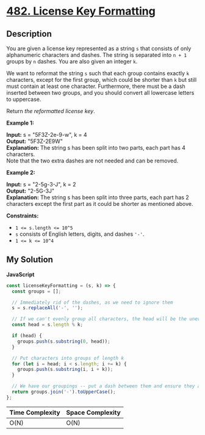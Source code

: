 # [482. License Key Formatting](https://leetcode.com/problems/license-key-formatting)

## Description

You are given a license key represented as a string `s` that consists of only alphanumeric characters and dashes. The string is separated into `n + 1` groups by `n` dashes. You are also given an integer `k`.

We want to reformat the string `s` such that each group contains exactly `k` characters, except for the first group, which could be shorter than `k` but still must contain at least one character. Furthermore, there must be a dash inserted between two groups, and you should convert all lowercase letters to uppercase.

Return _the reformatted license key_.

**Example 1:**

**Input:** s = "5F3Z-2e-9-w", k = 4  
**Output:** "5F3Z-2E9W"  
**Explanation:** The string s has been split into two parts, each part has 4 characters.  
Note that the two extra dashes are not needed and can be removed.

**Example 2:**

**Input:** s = "2-5g-3-J", k = 2  
**Output:** "2-5G-3J"  
**Explanation:** The string s has been split into three parts, each part has 2 characters except the first part as it could be shorter as mentioned above.

**Constraints:**

- `1 <= s.length <= 10^5`
- `s` consists of English letters, digits, and dashes `'-'`.
- `1 <= k <= 10^4`

## My Solution

**JavaScript**

```js
const licenseKeyFormatting = (s, k) => {
  const groups = [];

  // Immediately rid of the dashes, as we need to ignore them
  s = s.replaceAll('-', '');

  // If we can't evenly group all characters, the head will be the uneven grouping
  const head = s.length % k;

  if (head) {
    groups.push(s.substring(0, head));
  }

  // Put characters into groups of length k
  for (let i = head; i < s.length; i += k) {
    groups.push(s.substring(i, i + k));
  }

  // We have our groupings -- put a dash between them and ensure they are capitalized
  return groups.join('-').toUpperCase();
};
```

| Time Complexity | Space Complexity |
| --------------- | ---------------- |
| O(N)            | O(N)             |
